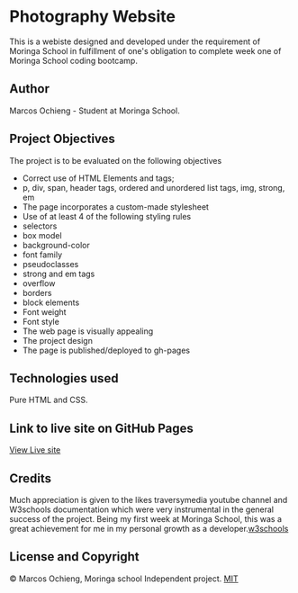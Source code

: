 # Photography Website

This is a webiste designed and developed under the requirement of Moringa School in fulfillment of one's obligation to complete week one of Moringa School coding bootcamp. 

## Author
Marcos Ochieng - Student at Moringa School.

## Project Objectives
The project is to be evaluated on the following objectives
* Correct use of HTML Elements and tags;
* p, div, span, header tags, ordered and unordered list tags, img, strong, em
* The page incorporates a custom-made stylesheet 
* Use of at least 4 of the following styling rules
* selectors
* box model
* background-color
* font family
* pseudoclasses
* strong and em tags
* overflow
* borders
* block elements
* Font weight 
* Font style
* The web page is visually appealing
* The project design
* The page is published/deployed to gh-pages

## Technologies used
Pure HTML and CSS.

## Link to live site on GitHub Pages
[View Live site]( https://marcos8060.github.io/Photography-Website/)
## Credits
Much appreciation is given to the likes traversymedia youtube channel and W3schools documentation which were very instrumental in the general success of the project. Being my first week at Moringa School, this was a great achievement for me in my personal growth as a developer.[w3schools](https://www.w3schools.com/)
## License and Copyright
© Marcos Ochieng, Moringa school Independent project. [MIT](https://choosealicense.com/licenses/mit/)


